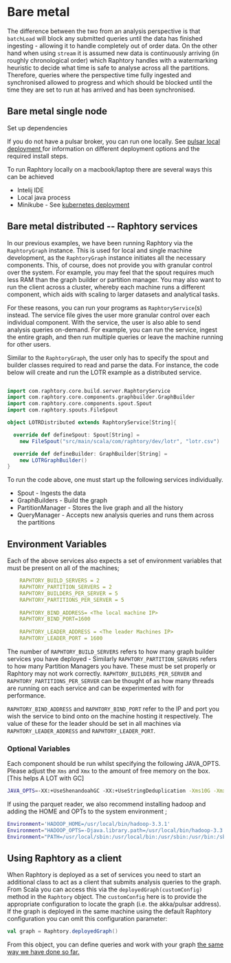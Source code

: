 # Bare metal

The difference between the two from an analysis perspective is that `batchLoad` will block any submitted queries until the data has finished ingesting - allowing it to handle completely out of order data. On the other hand when using `stream` it is assumed new data is continuously arriving (in roughly chronological order) which Raphtory handles with a watermarking heuristic to decide what time is safe to analyse across all the partitions. Therefore, queries where the perspective time   fully ingested and synchronised allowed to progress and which should be blocked until the time they are set to run at has arrived and has been synchronised.


## Bare metal single node

Set up dependencies

If you do not have a pulsar broker, you can run one locally. See [ pulsar local deployment ](pulsarlocal.md) for information on different deployment options and the required install steps.

To run Raphtory locally on a macbook/laptop there are several ways this can be achieved
- Intelij IDE
- Local java process 
- Minikube - See [ kubernetes deployment ](kubernetes.md)


## Bare metal distributed -- Raphtory services

In our previous examples, we have been running Raphtory via the `RaphtoryGraph`
instance. This is used for local and single machine development, as the `RaphtoryGraph` instance
initiates all the necessary components. This, of course, does not provide
you with granular control over the system. For example, you may feel that the spout requires
much less RAM than the graph builder or partition manager. You may also want to 
run the client across a cluster, whereby each machine runs a different component, which aids
with scaling to larger datasets and analytical tasks. 

For these reasons, you can run your programs as `RaphtoryService`(s) instead. 
The service file gives the user more granular control over each individual component. 
With the service, the user is also able to send analysis queries on-demand. 
For example, you can run the service, ingest the entire graph, and then run multiple
queries or leave the machine running for other users. 

Similar to the `RaphtoryGraph`, the user only has to specify the spout and builder classes required to read and parse the data. For instance, the code below will create and run the LOTR example as a distributed service. 

```scala

import com.raphtory.core.build.server.RaphtoryService
import com.raphtory.core.components.graphbuilder.GraphBuilder
import com.raphtory.core.components.spout.Spout
import com.raphtory.spouts.FileSpout

object LOTRDistributed extends RaphtoryService[String]{

  override def defineSpout: Spout[String] = 
    new FileSpout("src/main/scala/com/raphtory/dev/lotr", "lotr.csv")

  override def defineBuilder: GraphBuilder[String] = 
    new LOTRGraphBuilder()
}
```

To run the code above, one must start up the following services individually. 

* Spout - Ingests the data
* GraphBuilders - Build the graph
* PartitionManager - Stores the live graph and all the history 
* QueryManager - Accepts new analysis queries and runs them across the partitions

## Environment Variables 

Each of the above services also expects a set of environment variables that must be present on all of the machines; 

```yaml
    RAPHTORY_BUILD_SERVERS = 2
    RAPHTORY_PARTITION_SERVERS = 2
    RAPHTORY_BUILDERS_PER_SERVER = 5
    RAPHTORY_PARTITIONS_PER_SERVER = 5
    
    RAPHTORY_BIND_ADDRESS= <The local machine IP>
    RAPHTORY_BIND_PORT=1600
    
    RAPHTORY_LEADER_ADDRESS = <The leader Machines IP>
    RAPHTORY_LEADER_PORT = 1600
```
The number of `RAPHTORY_BUILD_SERVERS` refers to how many graph builder services you have deployed - Similarly `RAPHTORY_PARTITION_SERVERS` refers to how many Partition Managers you have. These must be set properly or Raphtory may not work correctly. `RAPHTORY_BUILDERS_PER_SERVER` and `RAPHTORY_PARTITIONS_PER_SERVER` can be thought of as how many threads are running on each service and can be experimented with for performance. 

`RAPHTORY_BIND_ADDRESS` and `RAPHTORY_BIND_PORT` refer to the IP and port you wish the service to bind onto on the machine hosting it respectively. The value of these for the leader should be set in all machines via `RAPHTORY_LEADER_ADDRESS` and `RAPHTORY_LEADER_PORT`.

### Optional Variables

Each component should be run whilst specifying the following JAVA_OPTS.
Please adjust the `Xms` and `Xmx` to the amount of free memory on the box.  [This helps A LOT with GC]

```bash
JAVA_OPTS=-XX:+UseShenandoahGC -XX:+UseStringDeduplication -Xms10G -Xmx10G -Xss128M
```

If using the parquet reader, we also recommend installing hadoop and adding the HOME and OPTs to the system environment ;

```bash
Environment='HADOOP_HOME=/usr/local/bin/hadoop-3.3.1'
Environment="HADOOP_OPTS=-Djava.library.path=/usr/local/bin/hadoop-3.3.1/lib/native"
Environment="PATH=/usr/local/sbin:/usr/local/bin:/usr/sbin:/usr/bin:/sbin:/bin:/usr/games:/usr/local/games:/snap/bin:/usr/local/bin/hadoop-3.3.1/bin/:/usr/local/bin/hadoop-3.3.1/sbin/
```


## Using Raphtory as a client

When Raphtory is deployed as a set of services you need to start an additional class to act as a client that submits analysis queries to the graph. From Scala you can access this via the `deployedGraph(customConfig)` method in the `Raphtory` object. The `customConfig` here is to provide the appropriate configuration to locate the graph (i.e. the akka/pulsar address). If the graph is deployed in the same machine using the default Raphtory configuration you can omit this configuration parameter:

```scala
val graph = Raphtory.deployedGraph()
```
From this object, you can define queries and work with your graph [the same way we have done so far.](../Analysis/queries.md)


